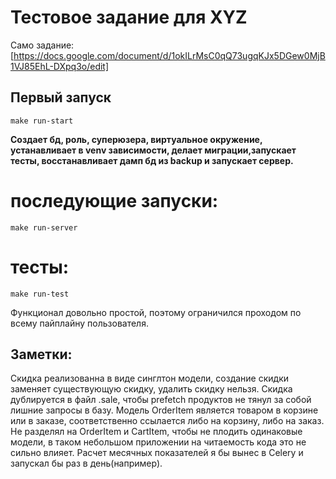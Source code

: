 # Тестовое задание для XYZ
Само задание: [https://docs.google.com/document/d/1okILrMsC0qQ73ugqKJx5DGew0MjB1VJ85EhL-DXpq3o/edit]

## Первый запуск
`make run-start`

__Создает бд, роль, суперюзера, виртуальное окружение, устанавливает в venv зависимости, делает миграции,запускает тесты, восстанавливает дамп бд из backup и запускает сервер.__

# последующие запуски:
`make run-server`

# тесты:
`make run-test`

Функционал довольно простой, поэтому ограничился проходом по всему пайплайну пользователя.

## Заметки:
Скидка реализованна в виде синглтон модели, создание скидки заменяет существующую скидку, удалить скидку нельзя.
Скидка дублируется в файл .sale, чтобы prefetch продуктов не тянул за собой лишние запросы в базу.
Модель OrderItem является товаром в корзине или в заказе, соответственно ссылается либо на корзину, либо на заказ. Не разделял на OrderItem и CartItem, чтобы не плодить одинаковые модели, в таком небольшом приложении на читаемость кода это не сильно влияет.
Расчет месячных показателей я бы вынес в Celery и запускал бы раз в день(например).
